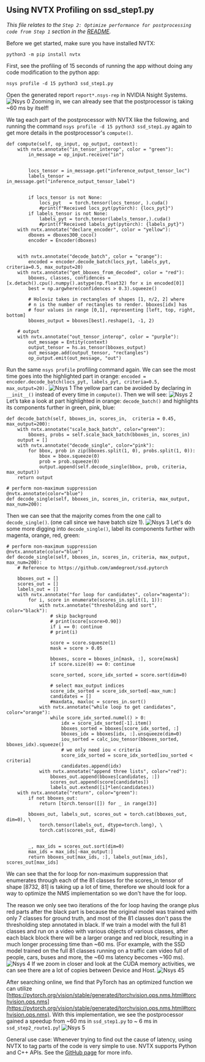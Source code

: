 ## Using NVTX Profiling on ssd_step1.py
*This file relates to the `Step 2: Optimize performance for postprocessing code from Step 1` section in the [README](README.md).*

Before we get started, make sure you have installed NVTX:
```
python3 -m pip install nvtx
```

First, see the profiling of 15 seconds of running the app without doing any code modification to the python app: 

```
nsys profile -d 15 python3 ssd_step1.py
```
Open the generated report `report*.nsys-rep` in NVIDIA Nsight Systems. 
![Nsys 0](./images/nsys0.PNG)
Zooming in, we can already see that the postprocessor is taking ~60 ms by itself! 


We tag each part of the postprocessor with NVTX like the following, and running the command `nsys profile -d 15 python3 ssd_step1.py` again to get more details in the postprocessor's `compute()`.

```
def compute(self, op_input, op_output, context):
    with nvtx.annotate("in_tensor_interop", color = "green"):
        in_message = op_input.receive("in")


        locs_tensor = in_message.get("inference_output_tensor_loc")
        labels_tensor = in_message.get("inference_output_tensor_label")


        if locs_tensor is not None:
            locs_pyt   = torch.tensor(locs_tensor, ).cuda()
            #print(f"Received locs_pyt(pytorch): {locs_pyt}")
        if labels_tensor is not None:
            labels_pyt = torch.tensor(labels_tensor,).cuda()
            #print(f"Received labels_pyt(pytorch): {labels_pyt}")
    with nvtx.annotate("declare_encoder", color = "yellow"):
        dboxes = dboxes300_coco()
        encoder = Encoder(dboxes)


    with nvtx.annotate("decode_batch", color = "orange"):
        encoded = encoder.decode_batch(locs_pyt, labels_pyt, criteria=0.5, max_output=20)
    with nvtx.annotate("get_bboxes_from_decoded", color = "red"):
        bboxes, classes, confidences = [x.detach().cpu().numpy().astype(np.float32) for x in encoded[0]]
        best = np.argwhere(confidences > 0.3).squeeze()
    
        # Holoviz takes in rectangles of shapes [1, n/2, 2] where 
        # n is the number of rectangles to render. bboxes[idx] has 
        # four values in range [0,1], representing [left, top, right, bottom]
        bboxes_output = bboxes[best].reshape(1, -1, 2)
    
    # output
    with nvtx.annotate("out_tensor_interop", color = "purple"):
        out_message = Entity(context)
        output_tensor = hs.as_tensor(bboxes_output)
        out_message.add(output_tensor, "rectangles")
        op_output.emit(out_message, "out")

```

Run the same `nsys profile` profiling command again. We can see the most time goes into the highlighted part in orange: 
`encoded = encoder.decode_batch(locs_pyt, labels_pyt, criteria=0.5, max_output=20).`
![Nsys 1](./images/nsys1.PNG)
The yellow part can be avoided by declaring in `__init__()` instead of every time in `compute()`. Then we will see: 
![Nsys 2](./images/nsys2.PNG)
Let’s take a look at part highlighted in orange: `decode_batch()` and highlights its components further in green, pink, blue:

```
def decode_batch(self, bboxes_in, scores_in,  criteria = 0.45, max_output=200):
    with nvtx.annotate("scale_back_batch", color="green"):
        bboxes, probs = self.scale_back_batch(bboxes_in, scores_in)
    output = []
    with nvtx.annotate("decode_single", color="pink"):
        for bbox, prob in zip(bboxes.split(1, 0), probs.split(1, 0)):
            bbox = bbox.squeeze(0)
            prob = prob.squeeze(0)
            output.append(self.decode_single(bbox, prob, criteria, max_output))
    return output

# perform non-maximum suppression
@nvtx.annotate(color="blue")
def decode_single(self, bboxes_in, scores_in, criteria, max_output, max_num=200):
```
Then we can see that the majority comes from the one call to `decode_single()`. (one call since we have batch size 1).
![Nsys 3](./images/nsys3.PNG)
Let's do some more digging into `decode_single()`, label its components further with magenta, orange, red, green:

```
# perform non-maximum suppression
@nvtx.annotate(color="blue")
def decode_single(self, bboxes_in, scores_in, criteria, max_output, max_num=200):
    # Reference to https://github.com/amdegroot/ssd.pytorch

    bboxes_out = []
    scores_out = []
    labels_out = []
    with nvtx.annotate("for loop for candidates", color="magenta"):
        for i, score in enumerate(scores_in.split(1, 1)):
            with nvtx.annotate("thresholding and sort", color="black"):
                # skip background
                # print(score[score>0.90])
                if i == 0: continue
                # print(i)

                score = score.squeeze(1)
                mask = score > 0.05

                bboxes, score = bboxes_in[mask, :], score[mask]
                if score.size(0) == 0: continue

                score_sorted, score_idx_sorted = score.sort(dim=0)

                # select max_output indices
                score_idx_sorted = score_idx_sorted[-max_num:]
                candidates = []
                #maxdata, maxloc = scores_in.sort()
            with nvtx.annotate("while loop to get candidates", color="orange"):
                while score_idx_sorted.numel() > 0:
                    idx = score_idx_sorted[-1].item()
                    bboxes_sorted = bboxes[score_idx_sorted, :]
                    bboxes_idx = bboxes[idx, :].unsqueeze(dim=0)
                    iou_sorted = calc_iou_tensor(bboxes_sorted, bboxes_idx).squeeze()
                    # we only need iou < criteria
                    score_idx_sorted = score_idx_sorted[iou_sorted < criteria]
                    candidates.append(idx)
            with nvtx.annotate("append three lists", color="red"):
                bboxes_out.append(bboxes[candidates, :])
                scores_out.append(score[candidates])
                labels_out.extend([i]*len(candidates))
    with nvtx.annotate("return", color="green"):
        if not bboxes_out:
            return [torch.tensor([]) for _ in range(3)]

        bboxes_out, labels_out, scores_out = torch.cat(bboxes_out, dim=0), \
            torch.tensor(labels_out, dtype=torch.long), \
            torch.cat(scores_out, dim=0)


        _, max_ids = scores_out.sort(dim=0)
        max_ids = max_ids[-max_output:]
        return bboxes_out[max_ids, :], labels_out[max_ids], scores_out[max_ids]
```
We can see that the for loop for non-maximum suppression that enumerates through each of the 81 classes for the scores_in tensor of shape [8732, 81] is taking up a lot of time, therefore we should look for a way to optimize the NMS implementation so we don't have the for loop. 

The reason we only see two iterations of the for loop having the orange plus red parts after the black part is because the original model was trained with only 7 classes for ground truth, and most of the 81 classes don't pass the thresholding step annotated in black. If we train a model with the full 81 classes and run on a video with various objects of various classes, after each black block there will be a larger orange and red block, resulting in a much longer processing time than ~60 ms. (For example, with the SSD model trained on the full 81 classes running on a traffic cam video full of people, cars, buses and more, the ~60 ms latency becomes ~160 ms).
![Nsys 4](./images/nsys4.PNG)
If we zoom in closer and look at the CUDA memory activities, we can see there are a lot of copies between Device and Host. 
![Nsys 45](./images/nsys45.PNG)

After searching online, we find that PyTorch has an optimized function we can utilize [https://pytorch.org/vision/stable/generated/torchvision.ops.nms.html#torchvision.ops.nms](https://pytorch.org/vision/stable/generated/torchvision.ops.nms.html#torchvision.ops.nms). With this implementation, we see the postprocessor gained a speedup from ~60 ms in `ssd_step1.py` to ~ 6 ms in `ssd_step2_route1.py`!
![Nsys 5](./images/nsys5.PNG)

General use case: Whenever trying to find out the cause of latency, using NVTX to tag parts of the code is very simple to use. NVTX supports Python and C++ APIs. See the [GitHub page](https://github.com/NVIDIA/NVTX) for more info.
